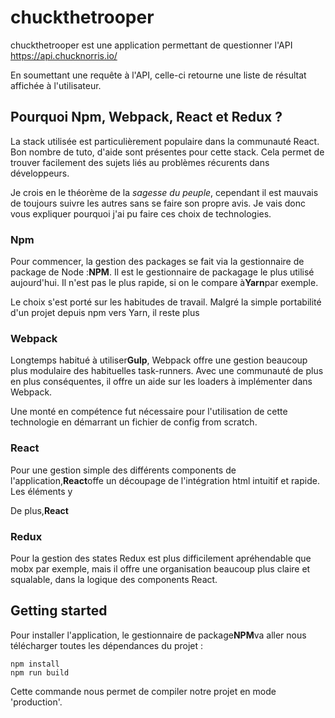 # chuckthetrooper

chuckthetrooper est une application permettant de questionner l'API https://api.chucknorris.io/

En soumettant une requête à l'API, celle-ci retourne une liste de résultat affichée à l'utilisateur.

## Pourquoi Npm, Webpack, React et Redux ?

La stack utilisée est particulièrement populaire dans la communauté React. Bon nombre de tuto, d'aide sont présentes pour cette stack. Cela permet de trouver facilement des sujets liés au problèmes récurents dans développeurs.
 
Je crois en le théorème de la _sagesse du peuple_, cependant il est mauvais de toujours suivre les autres sans se faire son propre avis. Je vais donc vous expliquer pourquoi j'ai pu faire ces choix de technologies.
 
### Npm

Pour commencer, la gestion des packages se fait via la gestionnaire de package de Node :**NPM**. Il est le gestionnaire de packagage le plus utilisé aujourd'hui. Il n'est pas le plus rapide, si on le compare à**Yarn**par exemple.
 
 Le choix s'est porté sur les habitudes de travail. Malgré la simple portabilité d'un projet depuis npm vers Yarn, il reste plus 

### Webpack

Longtemps habitué à utiliser**Gulp**, Webpack offre une gestion beaucoup plus modulaire des habituelles task-runners. Avec une communauté de plus en plus conséquentes, il offre un aide sur les loaders à implémenter dans Webpack.

Une monté en compétence fut nécessaire pour l'utilisation de cette technologie en démarrant un fichier de config from scratch.

### React

Pour une gestion simple des différents components de l'application,**React**offe un découpage de l'intégration html intuitif et rapide. Les éléments y 

De plus,**React** 

### Redux

Pour la gestion des states Redux est plus difficilement apréhendable que mobx par exemple, mais il offre une organisation beaucoup plus claire et squalable, dans la logique des components React.

## Getting started

Pour installer l'application, le gestionnaire de package**NPM**va aller nous télécharger toutes les dépendances du projet :
```
npm install
npm run build
```

Cette commande nous permet de compiler notre projet en mode 'production'.
